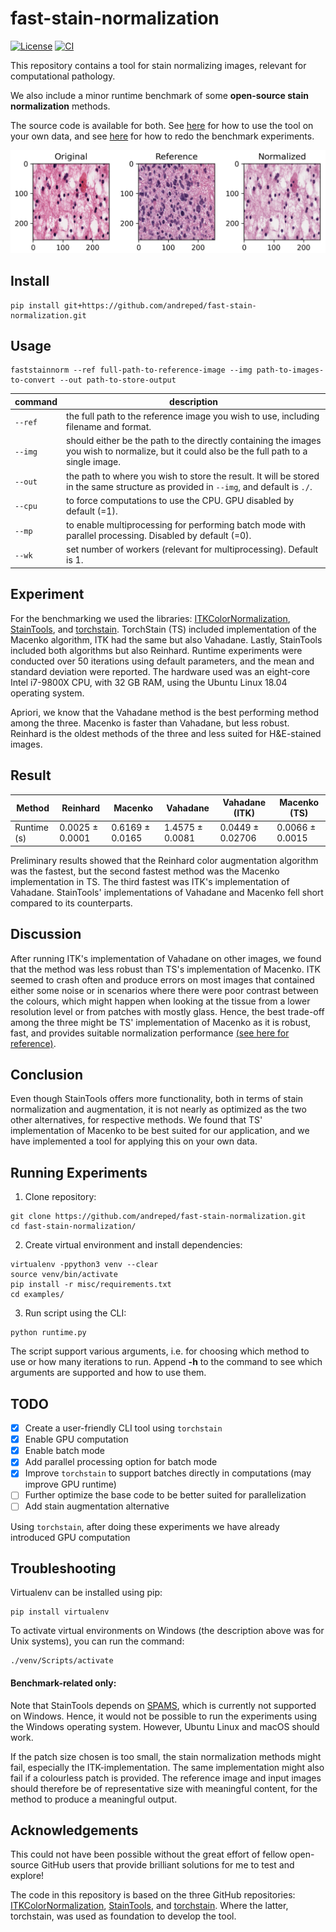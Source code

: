 # fast-stain-normalization

[![License](https://img.shields.io/badge/License-MIT-green.svg)](https://opensource.org/licenses/MIT)
[![CI](https://github.com/andreped/fast-stain-normalization/workflows/CI/badge.svg)](https://github.com/andreped/fast-stain-normalization/actions)

This repository contains a tool for stain normalizing images, relevant for computational pathology.

We also include a minor runtime benchmark of some **open-source stain normalization** methods.

The source code is available for both. See [here](https://github.com/andreped/fast-stain-normalization#usage) for how to use the tool on your own data, and see [here](https://github.com/andreped/fast-stain-normalization#running-experiments) for how to redo the benchmark experiments.

![Screenshot](figures/example_subplot.PNG)

## Install

```
pip install git+https://github.com/andreped/fast-stain-normalization.git
```

## Usage

```
faststainnorm --ref full-path-to-reference-image --img path-to-images-to-convert --out path-to-store-output
```

| command | description |
| ------------- | ------------- |
| `--ref` | the full path to the reference image you wish to use, including filename and format. |
| `--img` | should either be the path to the directly containing the images you wish to normalize, but it could also be the full path to a single image. |
| `--out` | the path to where you wish to store the result. It will be stored in the same structure as provided in `--img`, and default is `./`. |
| `--cpu` | to force computations to use the CPU. GPU disabled by default (=1). |
| `--mp` | to enable multiprocessing for performing batch mode with parallel processing. Disabled by default (=0). |
| `--wk` | set number of workers (relevant for multiprocessing). Default is 1. |

## Experiment

For the benchmarking we used the libraries: [ITKColorNormalization](https://github.com/InsightSoftwareConsortium/ITKColorNormalization), [StainTools](https://github.com/Peter554/StainTools), and [torchstain](https://github.com/EIDOSlab/torchstain). TorchStain (TS) included implementation of the Macenko algorithm, ITK had the same but also Vahadane. Lastly, StainTools included both algorithms but also Reinhard. Runtime experiments were conducted over 50 iterations using default parameters, and the mean and standard deviation were reported. The hardware used was an eight-core Intel i7-9800X CPU, with 32 GB RAM, using the Ubuntu Linux 18.04 operating system.

Apriori, we know that the Vahadane method is the best performing method among the three. Macenko is faster than Vahadane, but less robust. Reinhard is the oldest methods of the three and less suited for H&E-stained images.

## Result

| Method  | Reinhard | Macenko | Vahadane | Vahadane (ITK) | Macenko (TS) |
| ------------- | ------------- | ------------- | ------------- | ------------- | ------------- |
| Runtime (s)  | 0.0025 &pm; 0.0001 | 0.6169 &pm; 0.0165 | 1.4575 &pm; 0.0081 | 0.0449 &pm; 0.02706 | 0.0066 &pm; 0.0015 |

Preliminary results showed that the Reinhard color augmentation algorithm was the fastest, but the second fastest method was the Macenko implementation in TS. The third fastest was ITK's implementation of Vahadane. StainTools' implementations of Vahadane and Macenko fell short compared to its counterparts.

## Discussion

After running ITK's implementation of Vahadane on other images, we found that the method was less robust than TS's implementation of Macenko. ITK seemed to crash often and produce errors on most images that contained either some noise or in scenarios where there were poor contrast between the colours, which might happen when looking at the tissue from a lower resolution level or from patches with mostly glass. Hence, the best trade-off among the three might be TS' implementation of Macenko as it is robust, fast, and provides suitable normalization performance [(see here for reference)](https://ieeexplore.ieee.org/stamp/stamp.jsp?arnumber=7460968).

## Conclusion

Even though StainTools offers more functionality, both in terms of stain normalization and augmentation, it is not nearly as optimized as the two other alternatives, for respective methods. We found that TS' implementation of Macenko to be best suited for our application, and we have implemented a tool for applying this on your own data.

## Running Experiments

1. Clone repository:
```
git clone https://github.com/andreped/fast-stain-normalization.git
cd fast-stain-normalization/
```

2. Create virtual environment and install dependencies:
```
virtualenv -ppython3 venv --clear
source venv/bin/activate
pip install -r misc/requirements.txt
cd examples/
```

3. Run script using the CLI:
```
python runtime.py
```

The script support various arguments, i.e. for choosing which method to use or how many iterations to run. Append **-h** to the command to see which arguments are supported and how to use them.

## TODO

- [x] Create a user-friendly CLI tool using `torchstain`
- [x] Enable GPU computation
- [x] Enable batch mode
- [x] Add parallel processing option for batch mode
- [x] Improve `torchstain` to support batches directly in computations (may improve GPU runtime)
- [ ] Further optimize the base code to be better suited for parallelization
- [ ] Add stain augmentation alternative

Using `torchstain`, after doing these experiments we have already introduced GPU computation

## Troubleshooting

Virtualenv can be installed using pip:
```
pip install virtualenv
```

To activate virtual environments on Windows (the description above was for Unix systems), you can run the command:
```
./venv/Scripts/activate
```

#### Benchmark-related only:
Note that StainTools depends on [SPAMS](https://github.com/samuelstjean/spams-python), which is currently not supported on Windows. Hence, it would not be possible to run the experiments using the Windows operating system. However, Ubuntu Linux and macOS should work.

If the patch size chosen is too small, the stain normalization methods might fail, especially the ITK-implementation. The same implementation might also fail if a colourless patch is provided. The reference image and input images should therefore be of representative size with meaningful content, for the method to produce a meaningful output.


## Acknowledgements

This could not have been possible without the great effort of fellow open-source GitHub users that provide brilliant solutions for me to test and explore!

The code in this repository is based on the three GitHub repositories: [ITKColorNormalization](https://github.com/InsightSoftwareConsortium/ITKColorNormalization), [StainTools](https://github.com/Peter554/StainTools), and [torchstain](https://github.com/EIDOSlab/torchstain). Where the latter, torchstain, was used as foundation to develop the tool.
